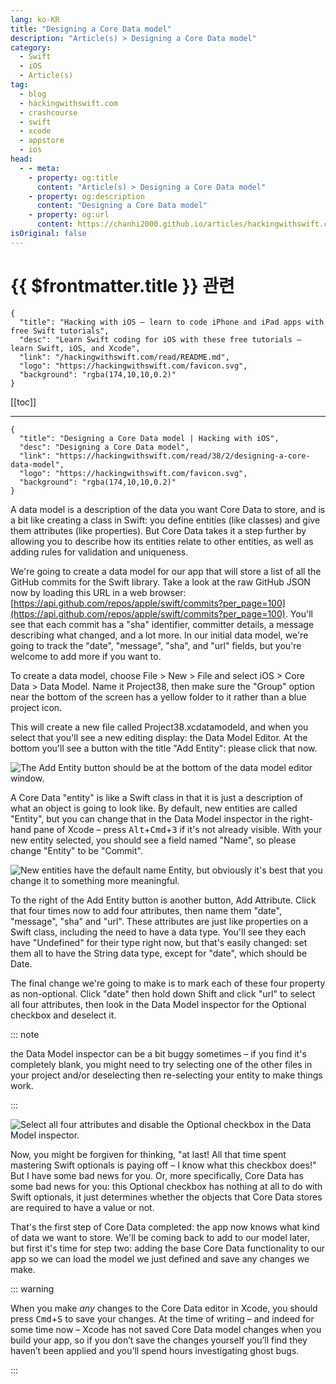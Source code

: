 ```yaml
---
lang: ko-KR
title: "Designing a Core Data model"
description: "Article(s) > Designing a Core Data model"
category:
  - Swift
  - iOS
  - Article(s)
tag: 
  - blog
  - hackingwithswift.com
  - crashcourse
  - swift
  - xcode
  - appstore
  - ios  
head:
  - - meta:
    - property: og:title
      content: "Article(s) > Designing a Core Data model"
    - property: og:description
      content: "Designing a Core Data model"
    - property: og:url
      content: https://chanhi2000.github.io/articles/hackingwithswift.com/read/38/02-designing-a-core-data-model.html
isOriginal: false
---
```


# {{ $frontmatter.title }} 관련

```component VPCard
{
  "title": "Hacking with iOS – learn to code iPhone and iPad apps with free Swift tutorials",
  "desc": "Learn Swift coding for iOS with these free tutorials – learn Swift, iOS, and Xcode",
  "link": "/hackingwithswift.com/read/README.md",
  "logo": "https://hackingwithswift.com/favicon.svg",
  "background": "rgba(174,10,10,0.2)"
}
```

[[toc]]

---

```component VPCard
{
  "title": "Designing a Core Data model | Hacking with iOS",
  "desc": "Designing a Core Data model",
  "link": "https://hackingwithswift.com/read/38/2/designing-a-core-data-model",
  "logo": "https://hackingwithswift.com/favicon.svg",
  "background": "rgba(174,10,10,0.2)"
}
```

A data model is a description of the data you want Core Data to store, and is a bit like creating a class in Swift: you define entities (like classes) and give them attributes (like properties). But Core Data takes it a step further by allowing you to describe how its entities relate to other entities, as well as adding rules for validation and uniqueness.

We're going to create a data model for our app that will store a list of all the GitHub commits for the Swift library. Take a look at the raw GitHub JSON now by loading this URL in a web browser: [<FontIcon icon="iconfont icon-github"/>https://api.github.com/repos/apple/swift/commits?per_page=100](https://api.github.com/repos/apple/swift/commits?per_page=100). You'll see that each commit has a "sha" identifier, committer details, a message describing what changed, and a lot more. In our initial data model, we're going to track the "date", "message", "sha", and "url" fields, but you're welcome to add more if you want to.

To create a data model, choose File > New > File and select iOS > Core Data > Data Model. Name it Project38, then make sure the "Group" option near the bottom of the screen has a yellow folder to it rather than a blue project icon.

This will create a new file called Project38.xcdatamodeld, and when you select that you'll see a new editing display: the Data Model Editor. At the bottom you'll see a button with the title "Add Entity": please click that now.

![The Add Entity button should be at the bottom of the data model editor window.](https://hackingwithswift.com/img/books/hws/38-13@2x.png)

A Core Data "entity" is like a Swift class in that it is just a description of what an object is going to look like. By default, new entities are called "Entity", but you can change that in the Data Model inspector in the right-hand pane of Xcode – press <kbd>Alt</kbd>+<kbd>Cmd</kbd>+<kbd>3</kbd> if it's not already visible. With your new entity selected, you should see a field named "Name", so please change "Entity" to be "Commit".

![New entities have the default name Entity, but obviously it's best that you change it to something more meaningful.](https://hackingwithswift.com/img/books/hws/38-3@2x.png)

To the right of the Add Entity button is another button, Add Attribute. Click that four times now to add four attributes, then name them "date", "message", "sha" and "url". These attributes are just like properties on a Swift class, including the need to have a data type. You'll see they each have "Undefined" for their type right now, but that's easily changed: set them all to have the String data type, except for "date", which should be Date.

The final change we're going to make is to mark each of these four property as non-optional. Click "date" then hold down Shift and click "url" to select all four attributes, then look in the Data Model inspector for the Optional checkbox and deselect it. 

::: note

the Data Model inspector can be a bit buggy sometimes – if you find it's completely blank, you might need to try selecting one of the other files in your project and/or deselecting then re-selecting your entity to make things work.

:::

![Select all four attributes and disable the Optional checkbox in the Data Model inspector.](https://hackingwithswift.com/img/books/hws/38-4@2x.png)

Now, you might be forgiven for thinking, "at last! All that time spent mastering Swift optionals is paying off – I know what this checkbox does!" But I have some bad news for you. Or, more specifically, Core Data has some bad news for you: this Optional checkbox has nothing at all to do with Swift optionals, it just determines whether the objects that Core Data stores are required to have a value or not.

That's the first step of Core Data completed: the app now knows what kind of data we want to store. We'll be coming back to add to our model later, but first it's time for step two: adding the base Core Data functionality to our app so we can load the model we just defined and save any changes we make.

::: warning

When you make *any* changes to the Core Data editor in Xcode, you should press <kbd>Cmd</kbd>+<kbd>S</kbd> to save your changes. At the time of writing – and indeed for some time now – Xcode has not saved Core Data model changes when you build your app, so if you don’t save the changes yourself you’ll find they haven’t been applied and you’ll spend hours investigating ghost bugs.

:::

